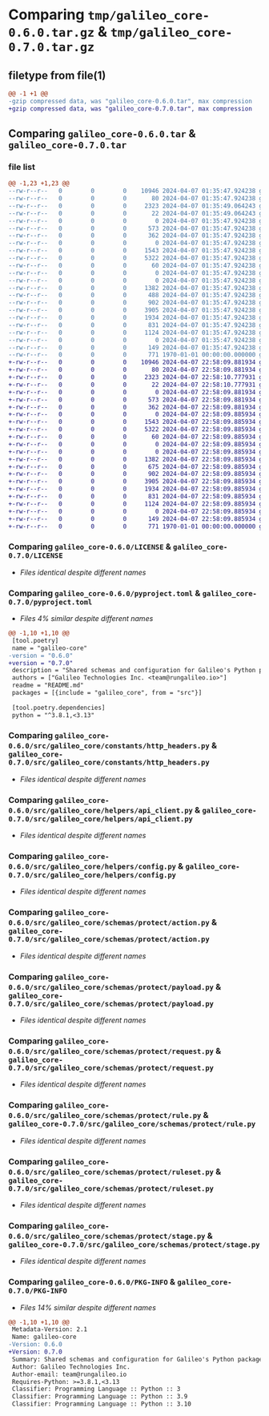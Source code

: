# Comparing `tmp/galileo_core-0.6.0.tar.gz` & `tmp/galileo_core-0.7.0.tar.gz`

## filetype from file(1)

```diff
@@ -1 +1 @@
-gzip compressed data, was "galileo_core-0.6.0.tar", max compression
+gzip compressed data, was "galileo_core-0.7.0.tar", max compression
```

## Comparing `galileo_core-0.6.0.tar` & `galileo_core-0.7.0.tar`

### file list

```diff
@@ -1,23 +1,23 @@
--rw-r--r--   0        0        0    10946 2024-04-07 01:35:47.924238 galileo_core-0.6.0/LICENSE
--rw-r--r--   0        0        0       80 2024-04-07 01:35:47.924238 galileo_core-0.6.0/README.md
--rw-r--r--   0        0        0     2323 2024-04-07 01:35:49.064243 galileo_core-0.6.0/pyproject.toml
--rw-r--r--   0        0        0       22 2024-04-07 01:35:49.064243 galileo_core-0.6.0/src/galileo_core/__init__.py
--rw-r--r--   0        0        0        0 2024-04-07 01:35:47.924238 galileo_core-0.6.0/src/galileo_core/constants/__init__.py
--rw-r--r--   0        0        0      573 2024-04-07 01:35:47.924238 galileo_core-0.6.0/src/galileo_core/constants/http_headers.py
--rw-r--r--   0        0        0      362 2024-04-07 01:35:47.924238 galileo_core-0.6.0/src/galileo_core/constants/routes.py
--rw-r--r--   0        0        0        0 2024-04-07 01:35:47.924238 galileo_core-0.6.0/src/galileo_core/helpers/__init__.py
--rw-r--r--   0        0        0     1543 2024-04-07 01:35:47.924238 galileo_core-0.6.0/src/galileo_core/helpers/api_client.py
--rw-r--r--   0        0        0     5322 2024-04-07 01:35:47.924238 galileo_core-0.6.0/src/galileo_core/helpers/config.py
--rw-r--r--   0        0        0       60 2024-04-07 01:35:47.924238 galileo_core-0.6.0/src/galileo_core/helpers/logger.py
--rw-r--r--   0        0        0        0 2024-04-07 01:35:47.924238 galileo_core-0.6.0/src/galileo_core/schemas/__init__.py
--rw-r--r--   0        0        0        0 2024-04-07 01:35:47.924238 galileo_core-0.6.0/src/galileo_core/schemas/protect/__init__.py
--rw-r--r--   0        0        0     1382 2024-04-07 01:35:47.924238 galileo_core-0.6.0/src/galileo_core/schemas/protect/action.py
--rw-r--r--   0        0        0      488 2024-04-07 01:35:47.924238 galileo_core-0.6.0/src/galileo_core/schemas/protect/metric.py
--rw-r--r--   0        0        0      902 2024-04-07 01:35:47.924238 galileo_core-0.6.0/src/galileo_core/schemas/protect/payload.py
--rw-r--r--   0        0        0     3905 2024-04-07 01:35:47.924238 galileo_core-0.6.0/src/galileo_core/schemas/protect/request.py
--rw-r--r--   0        0        0     1934 2024-04-07 01:35:47.924238 galileo_core-0.6.0/src/galileo_core/schemas/protect/rule.py
--rw-r--r--   0        0        0      831 2024-04-07 01:35:47.924238 galileo_core-0.6.0/src/galileo_core/schemas/protect/ruleset.py
--rw-r--r--   0        0        0     1124 2024-04-07 01:35:47.924238 galileo_core-0.6.0/src/galileo_core/schemas/protect/stage.py
--rw-r--r--   0        0        0        0 2024-04-07 01:35:47.924238 galileo_core-0.6.0/src/galileo_core/schemas/shared/__init__.py
--rw-r--r--   0        0        0      149 2024-04-07 01:35:47.924238 galileo_core-0.6.0/src/galileo_core/schemas/shared/metric.py
--rw-r--r--   0        0        0      771 1970-01-01 00:00:00.000000 galileo_core-0.6.0/PKG-INFO
+-rw-r--r--   0        0        0    10946 2024-04-07 22:58:09.881934 galileo_core-0.7.0/LICENSE
+-rw-r--r--   0        0        0       80 2024-04-07 22:58:09.881934 galileo_core-0.7.0/README.md
+-rw-r--r--   0        0        0     2323 2024-04-07 22:58:10.777931 galileo_core-0.7.0/pyproject.toml
+-rw-r--r--   0        0        0       22 2024-04-07 22:58:10.777931 galileo_core-0.7.0/src/galileo_core/__init__.py
+-rw-r--r--   0        0        0        0 2024-04-07 22:58:09.881934 galileo_core-0.7.0/src/galileo_core/constants/__init__.py
+-rw-r--r--   0        0        0      573 2024-04-07 22:58:09.881934 galileo_core-0.7.0/src/galileo_core/constants/http_headers.py
+-rw-r--r--   0        0        0      362 2024-04-07 22:58:09.881934 galileo_core-0.7.0/src/galileo_core/constants/routes.py
+-rw-r--r--   0        0        0        0 2024-04-07 22:58:09.885934 galileo_core-0.7.0/src/galileo_core/helpers/__init__.py
+-rw-r--r--   0        0        0     1543 2024-04-07 22:58:09.885934 galileo_core-0.7.0/src/galileo_core/helpers/api_client.py
+-rw-r--r--   0        0        0     5322 2024-04-07 22:58:09.885934 galileo_core-0.7.0/src/galileo_core/helpers/config.py
+-rw-r--r--   0        0        0       60 2024-04-07 22:58:09.885934 galileo_core-0.7.0/src/galileo_core/helpers/logger.py
+-rw-r--r--   0        0        0        0 2024-04-07 22:58:09.885934 galileo_core-0.7.0/src/galileo_core/schemas/__init__.py
+-rw-r--r--   0        0        0        0 2024-04-07 22:58:09.885934 galileo_core-0.7.0/src/galileo_core/schemas/protect/__init__.py
+-rw-r--r--   0        0        0     1382 2024-04-07 22:58:09.885934 galileo_core-0.7.0/src/galileo_core/schemas/protect/action.py
+-rw-r--r--   0        0        0      675 2024-04-07 22:58:09.885934 galileo_core-0.7.0/src/galileo_core/schemas/protect/metric.py
+-rw-r--r--   0        0        0      902 2024-04-07 22:58:09.885934 galileo_core-0.7.0/src/galileo_core/schemas/protect/payload.py
+-rw-r--r--   0        0        0     3905 2024-04-07 22:58:09.885934 galileo_core-0.7.0/src/galileo_core/schemas/protect/request.py
+-rw-r--r--   0        0        0     1934 2024-04-07 22:58:09.885934 galileo_core-0.7.0/src/galileo_core/schemas/protect/rule.py
+-rw-r--r--   0        0        0      831 2024-04-07 22:58:09.885934 galileo_core-0.7.0/src/galileo_core/schemas/protect/ruleset.py
+-rw-r--r--   0        0        0     1124 2024-04-07 22:58:09.885934 galileo_core-0.7.0/src/galileo_core/schemas/protect/stage.py
+-rw-r--r--   0        0        0        0 2024-04-07 22:58:09.885934 galileo_core-0.7.0/src/galileo_core/schemas/shared/__init__.py
+-rw-r--r--   0        0        0      149 2024-04-07 22:58:09.885934 galileo_core-0.7.0/src/galileo_core/schemas/shared/metric.py
+-rw-r--r--   0        0        0      771 1970-01-01 00:00:00.000000 galileo_core-0.7.0/PKG-INFO
```

### Comparing `galileo_core-0.6.0/LICENSE` & `galileo_core-0.7.0/LICENSE`

 * *Files identical despite different names*

### Comparing `galileo_core-0.6.0/pyproject.toml` & `galileo_core-0.7.0/pyproject.toml`

 * *Files 4% similar despite different names*

```diff
@@ -1,10 +1,10 @@
 [tool.poetry]
 name = "galileo-core"
-version = "0.6.0"
+version = "0.7.0"
 description = "Shared schemas and configuration for Galileo's Python packages."
 authors = ["Galileo Technologies Inc. <team@rungalileo.io>"]
 readme = "README.md"
 packages = [{include = "galileo_core", from = "src"}]
 
 [tool.poetry.dependencies]
 python = "^3.8.1,<3.13"
```

### Comparing `galileo_core-0.6.0/src/galileo_core/constants/http_headers.py` & `galileo_core-0.7.0/src/galileo_core/constants/http_headers.py`

 * *Files identical despite different names*

### Comparing `galileo_core-0.6.0/src/galileo_core/helpers/api_client.py` & `galileo_core-0.7.0/src/galileo_core/helpers/api_client.py`

 * *Files identical despite different names*

### Comparing `galileo_core-0.6.0/src/galileo_core/helpers/config.py` & `galileo_core-0.7.0/src/galileo_core/helpers/config.py`

 * *Files identical despite different names*

### Comparing `galileo_core-0.6.0/src/galileo_core/schemas/protect/action.py` & `galileo_core-0.7.0/src/galileo_core/schemas/protect/action.py`

 * *Files identical despite different names*

### Comparing `galileo_core-0.6.0/src/galileo_core/schemas/protect/payload.py` & `galileo_core-0.7.0/src/galileo_core/schemas/protect/payload.py`

 * *Files identical despite different names*

### Comparing `galileo_core-0.6.0/src/galileo_core/schemas/protect/request.py` & `galileo_core-0.7.0/src/galileo_core/schemas/protect/request.py`

 * *Files identical despite different names*

### Comparing `galileo_core-0.6.0/src/galileo_core/schemas/protect/rule.py` & `galileo_core-0.7.0/src/galileo_core/schemas/protect/rule.py`

 * *Files identical despite different names*

### Comparing `galileo_core-0.6.0/src/galileo_core/schemas/protect/ruleset.py` & `galileo_core-0.7.0/src/galileo_core/schemas/protect/ruleset.py`

 * *Files identical despite different names*

### Comparing `galileo_core-0.6.0/src/galileo_core/schemas/protect/stage.py` & `galileo_core-0.7.0/src/galileo_core/schemas/protect/stage.py`

 * *Files identical despite different names*

### Comparing `galileo_core-0.6.0/PKG-INFO` & `galileo_core-0.7.0/PKG-INFO`

 * *Files 14% similar despite different names*

```diff
@@ -1,10 +1,10 @@
 Metadata-Version: 2.1
 Name: galileo-core
-Version: 0.6.0
+Version: 0.7.0
 Summary: Shared schemas and configuration for Galileo's Python packages.
 Author: Galileo Technologies Inc.
 Author-email: team@rungalileo.io
 Requires-Python: >=3.8.1,<3.13
 Classifier: Programming Language :: Python :: 3
 Classifier: Programming Language :: Python :: 3.9
 Classifier: Programming Language :: Python :: 3.10
```

